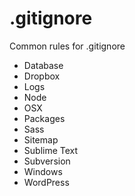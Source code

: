 # .gitignore #

Common rules for .gitignore

- Database
- Dropbox
- Logs
- Node
- OSX
- Packages
- Sass
- Sitemap
- Sublime Text
- Subversion
- Windows
- WordPress